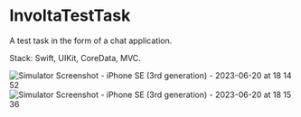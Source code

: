 # InvoltaTestTask
A test task in the form of a chat application.

Stack: Swift, UIKit, CoreData, MVC.


![Simulator Screenshot - iPhone SE (3rd generation) - 2023-06-20 at 18 14 52](https://github.com/Qeezii/InvoltaTestTask/assets/88102250/de5fb5a6-d9f6-47a1-8acc-c94dcb15495b)
![Simulator Screenshot - iPhone SE (3rd generation) - 2023-06-20 at 18 15 36](https://github.com/Qeezii/InvoltaTestTask/assets/88102250/a6574f05-c4fd-4576-a5ca-a3c51da01a27)
